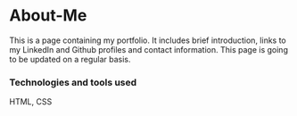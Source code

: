 # About-Me
This is a page containing my portfolio.
It includes brief introduction, links to my LinkedIn and Github profiles and contact information.
This page is going to be updated on a regular basis.

### Technologies and tools used
HTML, CSS
